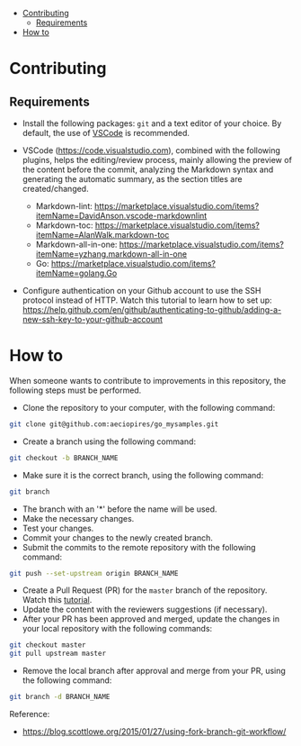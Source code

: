 <!-- TOC -->

- [Contributing](#contributing)
  - [Requirements](#requirements)
- [How to](#how-to)

<!-- TOC -->

# Contributing

## Requirements

* Install the following packages: ``git`` and a text editor of your choice. By default, the use of [VSCode](https://code.visualstudio.com) is recommended.

* VSCode (https://code.visualstudio.com), combined with the following plugins, helps the editing/review process, mainly allowing the preview of the content before the commit, analyzing the Markdown syntax and generating the automatic summary, as the section titles are created/changed.

    * Markdown-lint: https://marketplace.visualstudio.com/items?itemName=DavidAnson.vscode-markdownlint
    * Markdown-toc: https://marketplace.visualstudio.com/items?itemName=AlanWalk.markdown-toc
    * Markdown-all-in-one: https://marketplace.visualstudio.com/items?itemName=yzhang.markdown-all-in-one
    * Go: https://marketplace.visualstudio.com/items?itemName=golang.Go

* Configure authentication on your Github account to use the SSH protocol instead of HTTP. Watch this tutorial to learn how to set up: https://help.github.com/en/github/authenticating-to-github/adding-a-new-ssh-key-to-your-github-account

# How to

When someone wants to contribute to improvements in this repository, the following steps must be performed.

* Clone the repository to your computer, with the following command:

```bash
git clone git@github.com:aeciopires/go_mysamples.git
```

* Create a branch using the following command:

```bash
git checkout -b BRANCH_NAME
```

* Make sure it is the correct branch, using the following command:

```bash
git branch
```

* The branch with an '*' before the name will be used.
* Make the necessary changes.
* Test your changes.
* Commit your changes to the newly created branch.
* Submit the commits to the remote repository with the following command:

```bash
git push --set-upstream origin BRANCH_NAME
```

* Create a Pull Request (PR) for the `master` branch of the repository. Watch this [tutorial](https://help.github.com/en/github/collaborating-with-issues-and-pull-requests/creating-a-pull-request-from-a-fork).
* Update the content with the reviewers suggestions (if necessary).
* After your PR has been approved and merged, update the changes in your local repository with the following commands:

```bash
git checkout master
git pull upstream master
```

* Remove the local branch after approval and merge from your PR, using the following command:

```bash
git branch -d BRANCH_NAME
```

Reference:

* https://blog.scottlowe.org/2015/01/27/using-fork-branch-git-workflow/